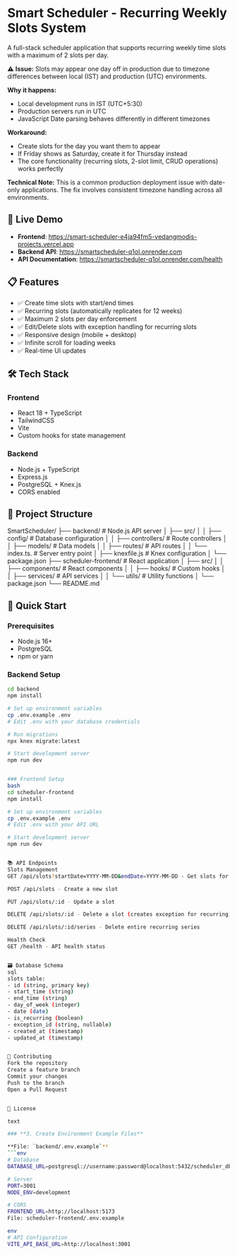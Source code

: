 # Smart Scheduler - Recurring Weekly Slots System

A full-stack scheduler application that supports recurring weekly time slots with a maximum of 2 slots per day.

⚠️ **Issue:** 
Slots may appear one day off in production due to timezone differences between local (IST) and production (UTC) environments.

**Why it happens:** 
- Local development runs in IST (UTC+5:30)
- Production servers run in UTC
- JavaScript Date parsing behaves differently in different timezones

**Workaround:** 
- Create slots for the day you want them to appear
- If Friday shows as Saturday, create it for Thursday instead
- The core functionality (recurring slots, 2-slot limit, CRUD operations) works perfectly

**Technical Note:** 
This is a common production deployment issue with date-only applications. The fix involves consistent timezone handling across all environments.


## 🚀 Live Demo

- **Frontend**: https://smart-scheduler-e4ja94fm5-vedangmodis-projects.vercel.app
- **Backend API**: https://smartscheduler-q1ol.onrender.com
- **API Documentation**: https://smartscheduler-q1ol.onrender.com/health


## 📋 Features

- ✅ Create time slots with start/end times
- ✅ Recurring slots (automatically replicates for 12 weeks)
- ✅ Maximum 2 slots per day enforcement
- ✅ Edit/Delete slots with exception handling for recurring slots
- ✅ Responsive design (mobile + desktop)
- ✅ Infinite scroll for loading weeks
- ✅ Real-time UI updates

## 🛠️ Tech Stack

### Frontend
- React 18 + TypeScript
- TailwindCSS
- Vite
- Custom hooks for state management

### Backend
- Node.js + TypeScript
- Express.js
- PostgreSQL + Knex.js
- CORS enabled

## 📁 Project Structure

SmartScheduler/
├── backend/ # Node.js API server
│ ├── src/
│ │ ├── config/     # Database configuration
│ │ ├── controllers/    # Route controllers
│ │ ├── models/     # Data models
│ │ ├── routes/     # API routes
│ │ └── index.ts.   # Server entry point
│ ├── knexfile.js   # Knex configuration
│ └── package.json
├── scheduler-frontend/ # React application
│ ├── src/
│ │ ├── components/    # React components
│ │ ├── hooks/        # Custom hooks
│ │ ├── services/     # API services
│ │ └── utils/        # Utility functions
│ └── package.json
└── README.md


## 🚀 Quick Start

### Prerequisites 
- Node.js 16+
- PostgreSQL
- npm or yarn

### Backend Setup
```bash
cd backend
npm install

# Set up environment variables
cp .env.example .env
# Edit .env with your database credentials

# Run migrations
npx knex migrate:latest

# Start development server
npm run dev


### Frontend Setup
bash
cd scheduler-frontend
npm install

# Set up environment variables
cp .env.example .env
# Edit .env with your API URL

# Start development server
npm run dev


📚 API Endpoints
Slots Management
GET /api/slots?startDate=YYYY-MM-DD&endDate=YYYY-MM-DD - Get slots for date range

POST /api/slots - Create a new slot

PUT /api/slots/:id - Update a slot

DELETE /api/slots/:id - Delete a slot (creates exception for recurring)

DELETE /api/slots/:id/series - Delete entire recurring series

Health Check
GET /health - API health status


🗃️ Database Schema
sql
slots table:
- id (string, primary key)
- start_time (string)
- end_time (string)
- day_of_week (integer)
- date (date)
- is_recurring (boolean)
- exception_id (string, nullable)
- created_at (timestamp)
- updated_at (timestamp)


🤝 Contributing
Fork the repository
Create a feature branch
Commit your changes
Push to the branch
Open a Pull Request


📄 License

text

### **3. Create Environment Example Files**

**File: `backend/.env.example`**
```env
# Database
DATABASE_URL=postgresql://username:password@localhost:5432/scheduler_db

# Server
PORT=3001
NODE_ENV=development

# CORS
FRONTEND_URL=http://localhost:5173
File: scheduler-frontend/.env.example

env
# API Configuration
VITE_API_BASE_URL=http://localhost:3001
